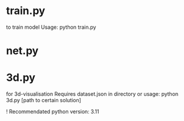 # train.py
to train model
Usage: python train.py
# net.py

# 3d.py
for 3d-visualisation
Requires dataset.json in directory or usage: python 3d.py [path to certain solution]


! Recommendated python version: 3.11
